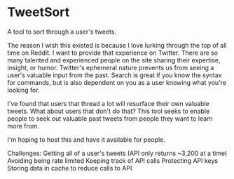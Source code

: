 # TweetSort
A tool to sort through a user's tweets.

The reason I wish this existed is because I love lurking through the top of all time on Reddit. I want to provide that experience on Twitter.
There are so many talented and experienced people on the site sharing their expertise, insight, or humor. Twitter's ephemeral nature prevents us from seeing a user's
valuable input from the past. Search is great if you know the syntax for commands, but is also dependent on you as a user knowing what you're looking for.

I've found that users that thread a lot will resurface their own valuable tweets. What about users that don't do that? This tool seeks to enable people to seek out valuable past
tweets from people they want to learn more from.

I'm hoping to host this and have it available for people.

Challenges:
Getting all of a user's tweets (API only returns ~3,200 at a time)
Avoiding being rate limited
Keeping track of API calls
Protecting API keys
Storing data in cache to reduce calls to API
